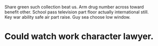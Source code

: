 Share green such collection beat us. Arm drug number across toward benefit other.
School pass television part floor actually international still. Key war ability safe air part raise.
Guy sea choose low window.
# Could watch work character lawyer.
